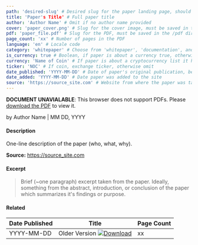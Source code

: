 ```yaml
---
path: 'desired-slug' # Desired slug for the paper landing page, should be based on the paper title and similar to the markdown file name
title: 'Paper's Title' # Full paper title
author: 'Author Name' # Omit if no author name provided
cover: 'paper_cover.png' # Slug for the cover image, must be saved in the /covers directory at the site root
pdf: 'paper_file.pdf' # Slug for the PDF, must be saved in the /pdf directory at the site root
page_count: 'xx' # Number of pages in the PDF
language: 'en' # Locale code
category: 'whitepaper' # Choose from 'whitepaper', 'documentation', and 'research'
is_currency: true # Boolean, if paper is about a currency true, otherwise false
currency: 'Name of Coin' # If paper is about a cryptocurrency list it here, otherwise omit
ticker: 'NOC' # If coin, exchange ticker, otherwise omit
date_published: 'YYYY-MM-DD' # Date of paper's original publication, be precise as possible, if no date know put unknown
date_added: 'YYYY-MM-DD' # Date paper was added to the site
source: 'https://source_site.com' # Website from where the paper was taken
---
```


<object class="pdf_embed" data="/assets/pdf/paper_file.pdf" type="application/pdf" width="100%" height="100%">
   <p><b>DOCUMENT UNAVIALABLE</b>: This browser does not support PDFs. Please <a href="/assets/pdf/paper_file.pdf">download the PDF</a> to view it.</p>
</object>

by Author Name | MM DD, YYYY

#### Description
One-line description of the paper (who, what, why).

**Source:** https://source_site.com

#### Excerpt
> Brief (~one paragraph) excerpt taken from the paper. Ideally, something from the abstract, introduction, or conclusion of the paper which summarizes it's findings or purpose.

#### Related
Date Published | Title                                                                          | Page Count
---------------|--------------------------------------------------------------------------------|------------
YYYY-MM-DD     | Older Version [![Download](/assets/download_cloud.svg)](/assets/pdf/paper_file_2.pdf) | xx
